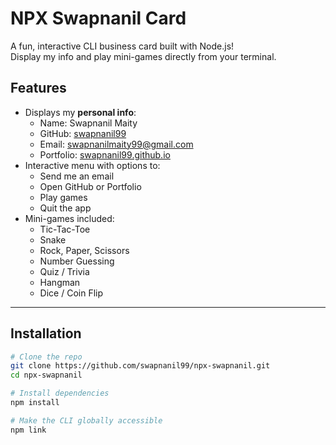 # NPX Swapnanil Card

A fun, interactive CLI business card built with Node.js!  
Display my info and play mini-games directly from your terminal.

## Features

- Displays my **personal info**:
  - Name: Swapnanil Maity
  - GitHub: [swapnanil99](https://github.com/swapnanil99)
  - Email: swapnanilmaity99@gmail.com
  - Portfolio: [swapnanil99.github.io](https://swapnanil99.github.io/)
- Interactive menu with options to:
  - Send me an email
  - Open GitHub or Portfolio
  - Play games
  - Quit the app
- Mini-games included:
  - Tic-Tac-Toe
  - Snake
  - Rock, Paper, Scissors
  - Number Guessing
  - Quiz / Trivia
  - Hangman
  - Dice / Coin Flip

---

## Installation

```bash
# Clone the repo
git clone https://github.com/swapnanil99/npx-swapnanil.git
cd npx-swapnanil

# Install dependencies
npm install

# Make the CLI globally accessible
npm link
